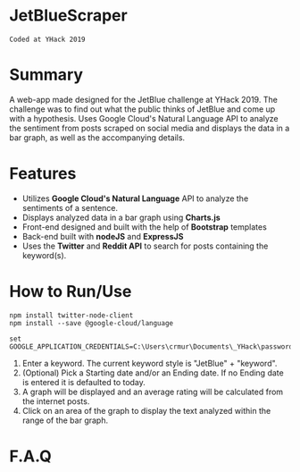 # JetBlueScraper

`Coded at YHack 2019`

# Summary
A web-app made designed for the JetBlue challenge at YHack 2019. The challenge was to find out what the public thinks of JetBlue and come up with a hypothesis. Uses Google Cloud's Natural Language API to analyze the sentiment from posts scraped on social media and displays the data in a bar graph, as well as the accompanying details. 

# Features

* Utilizes __Google Cloud's Natural Language__ API to analyze the sentiments of a sentence.  
* Displays analyzed data in a bar graph using __Charts.js__
* Front-end designed and built with the help of __Bootstrap__ templates
* Back-end built with __nodeJS__ and __ExpressJS__
* Uses the __Twitter__ and __Reddit API__ to search for posts containing the keyword(s).

# How to Run/Use

```
npm install twitter-node-client  
npm install --save @google-cloud/language  

set GOOGLE_APPLICATION_CREDENTIALS=C:\Users\crmur\Documents\_YHack\password.json
```

1. Enter a keyword. The current keyword style is "JetBlue" + "keyword".
2. (Optional) Pick a Starting date and/or an Ending date. If no Ending date is entered it is defaulted to today.
3. A graph will be displayed and an average rating will be calculated from the internet posts.
4. Click on an area of the graph to display the text analyzed within the range of the bar graph. 

# F.A.Q
